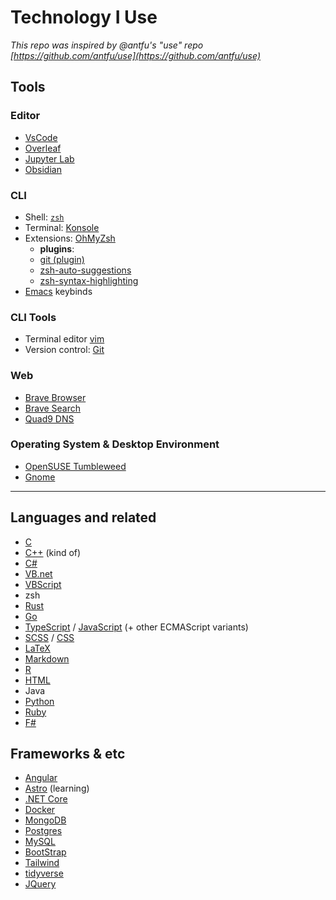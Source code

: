 # Technology I Use

_This repo was inspired by @antfu's "use" repo [https://github.com/antfu/use](https://github.com/antfu/use)_

## Tools

### Editor

- [VsCode](https://code.visualstudio.com/)
- [Overleaf](https://overleaf.com/)
- [Jupyter Lab](https://jupyter.org/)
- [Obsidian](https://obsidian.md/)

### CLI

- Shell: [`zsh`](https://zsh.org/)
- Terminal: [Konsole](https://konsole.kde.org/)
- Extensions: [OhMyZsh](https://ohmyz.sh/)
  - **plugins**:
  - [git (plugin)](https://github.com/ohmyzsh/ohmyzsh/blob/master/plugins/git/git.plugin.zsh)
  - [zsh-auto-suggestions](https://github.com/marlonrichert/zsh-autocomplete)
  - [zsh-syntax-highlighting](https://github.com/zsh-users/zsh-syntax-highlighting)
- [Emacs](https://www.gnu.org/software/emacs/) keybinds

### CLI Tools

- Terminal editor [vim](https://www.vim.org/)
- Version control: [Git](https://git-scm.com/)

### Web

- [Brave Browser](https://brave.com/)
- [Brave Search](http://search.brave.com/)
- [Quad9 DNS](https://www.quad9.net/)

### Operating System & Desktop Environment

- [OpenSUSE Tumbleweed](https://get.opensuse.org/tumbleweed/)
- [Gnome](https://www.gnome.org/)

---

## Languages and related

- [C](https://www.iso.org/standard/74528.html)
- [C++](https://isocpp.org/) (kind of)
- [C#](https://docs.microsoft.com/en-us/dotnet/csharp/)
- [VB.net](https://docs.microsoft.com/en-us/dotnet/visual-basic/)
- [VBScript](https://docs.microsoft.com/en-us/previous-versions/t0aew7h6(v=vs.85))
- zsh
- [Rust](https://www.rust-lang.org/)
- [Go](https://go.dev/)
- [TypeScript](https://www.typescriptlang.org/) / [JavaScript](https://www.ecma-international.org/technical-committees/tc39/) (+ other ECMAScript variants)
- [SCSS](https://sass-lang.com/) / [CSS](https://drafts.csswg.org/)
- [LaTeX](https://www.latex-project.org/)
- [Markdown](https://www.markdownguide.org/)
- [R](https://www.r-project.org/)
- [HTML](https://html.spec.whatwg.org/multipage/)
- Java
- [Python](https://www.python.org/)
- [Ruby](https://www.ruby-lang.org/en/)
- [F#](https://fsharp.org/)

## Frameworks & etc

- [Angular](https://angular.io/)
- [Astro](https://astro.build/) (learning)
- [.NET Core](https://dotnet.microsoft.com/en-us/)
- [Docker](https://www.docker.com/)
- [MongoDB](https://www.mongodb.com/)
- [Postgres](https://www.postgresql.org/)
- [MySQL](https://www.mysql.com/)
- [BootStrap](https://getbootstrap.com/)
- [Tailwind](https://tailwindcss.com/)
- [tidyverse](https://tidyverse.org)
- [JQuery](https://jquery.com/)
